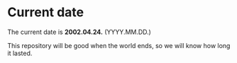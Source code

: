 # Current date

The current date is **2002.04.24.** (YYYY.MM.DD.)

This repository will be good when the world ends, so we will know how long it lasted.
